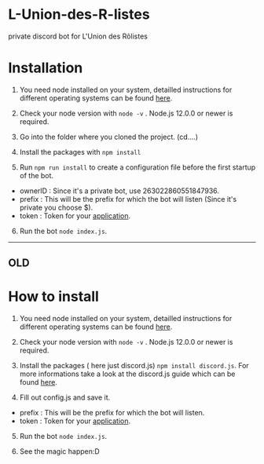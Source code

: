 # L-Union-des-R-listes
private discord bot for L'Union des Rôlistes

# Installation
1. You need node installed on your system, detailled instructions for different operating systems can be found [here](https://nodejs.org/en/download/).

2. Check your node version with ```node -v``` . Node.js 12.0.0 or newer is required.
3. Go into the folder where you cloned the project. (cd....)
4. Install the packages with ```npm install```
5. Run ```npm run install``` to create a configuration file before the first startup of the bot.
- ownerID : Since it's a private bot, use 263022860551847936.
- prefix : This will be the prefix for which the bot will listen (Since it's private you choose $).
- token : Token for your [application](https://discord.com/developers/applications).
6. Run the bot ```node index.js```.

-----------------------------------------

## OLD
# How to install

1. You need node installed on your system, detailled instructions for different operating systems can be found [here](https://nodejs.org/en/download/).

2. Check your node version with ```node -v``` . Node.js 12.0.0 or newer is required.

3. Install the packages ( here just discord.js) ```npm install discord.js```.
For more informations take a look at the discord.js guide which can be found [here](https://discord.js.org/#/docs/main/stable/general/welcome).

4. Fill out config.js and save it.
- prefix : This will be the prefix for which the bot will listen.
- token : Token for your [application](https://discord.com/developers/applications).

5. Run the bot ```node index.js```.

6. See the magic happen:D
